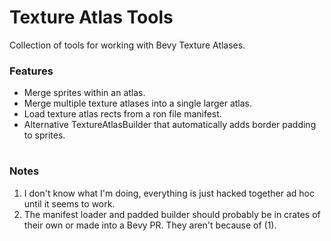 # Texture Atlas Tools

Collection of tools for working with Bevy Texture Atlases.

### Features

* Merge sprites within an atlas.
* Merge multiple texture atlases into a single larger atlas.
* Load texture atlas rects from a ron file manifest.
* Alternative TextureAtlasBuilder that automatically adds border padding to sprites.

#

### Notes

1. I don't know what I'm doing, everything is just hacked together ad hoc until it seems to work.
2. The manifest loader and padded builder should probably be in crates of their own or made into a Bevy PR. They aren't because of (1).
